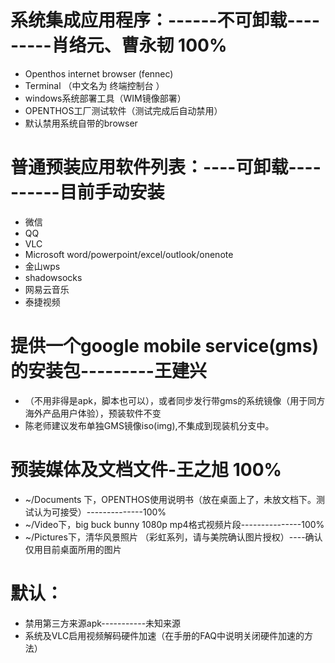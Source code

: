 
# 系统集成应用程序：------不可卸载---------肖络元、曹永韧 100%
- Openthos internet browser (fennec)
- Terminal （中文名为 终端控制台 ）
- windows系统部署工具（WIM镜像部署）
- OPENTHOS工厂测试软件（测试完成后自动禁用）
- 默认禁用系统自带的browser

# 普通预装应用软件列表：----可卸载----------目前手动安装
- 微信
- QQ
- VLC
- Microsoft word/powerpoint/excel/outlook/onenote
- 金山wps
- shadowsocks
- 网易云音乐
- 泰捷视频


# 提供一个google mobile service(gms)的安装包---------王建兴
- （不用非得是apk，脚本也可以），或者同步发行带gms的系统镜像（用于同方海外产品用户体验），预装软件不变
-  陈老师建议发布单独GMS镜像iso(img),不集成到现装机分支中。

# 预装媒体及文档文件-王之旭 100%
- ~/Documents 下，OPENTHOS使用说明书（放在桌面上了，未放文档下。测试认为可接受）--------------100%
- ~/Video下，big buck bunny 1080p mp4格式视频片段---------------100%
- ~/Pictures下，清华风景照片 （彩虹系列，请与美院确认图片授权）----确认仅用目前桌面所用的图片

# 默认：
- 禁用第三方来源apk-----------未知来源
- 系统及VLC启用视频解码硬件加速（在手册的FAQ中说明关闭硬件加速的方法）
